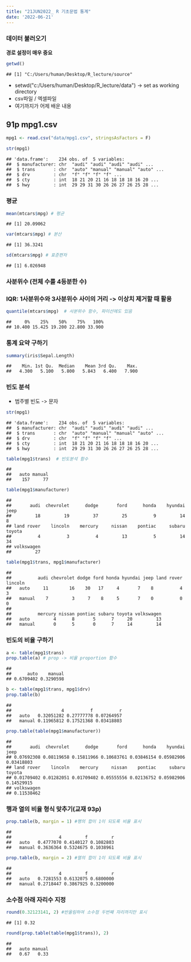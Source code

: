 ```yaml
---
title: "21JUN2022_ R 기초문법 통계"
date: '2022-06-21'
---
```






### 데이터 불러오기
**경로 설정이 매우 중요**

```r
getwd()
```

```
## [1] "C:/Users/human/Desktop/R_lecture/source"
```

- setwd("c:/Users/human/Desktop/R_lecture/data") -> set as working directory
- csv파일 / 엑셀파일
- 여기까지가 어제 배운 내용

## 91p mpg1.csv


```r
mpg1 <- read.csv("data/mpg1.csv", stringsAsFactors = F)
```


```r
str(mpg1)
```

```
## 'data.frame':	234 obs. of  5 variables:
##  $ manufacturer: chr  "audi" "audi" "audi" "audi" ...
##  $ trans       : chr  "auto" "manual" "manual" "auto" ...
##  $ drv         : chr  "f" "f" "f" "f" ...
##  $ cty         : int  18 21 20 21 16 18 18 18 16 20 ...
##  $ hwy         : int  29 29 31 30 26 26 27 26 25 28 ...
```

### 평균

```r
mean(mtcars$mpg) # 평균
```

```
## [1] 20.09062
```

```r
var(mtcars$mpg) # 분산
```

```
## [1] 36.3241
```

```r
sd(mtcars$mpg) # 표준편차
```

```
## [1] 6.026948
```

### 사분위수 (전체 수를 4등분한 수)
### IQR: 1사분위수와 3사분위수 사이의 거리 -> 이상치 제거할 때 활용


```r
quantile(mtcars$mpg)  # 사분위수 함수, 파이선에도 있음
```

```
##     0%    25%    50%    75%   100% 
## 10.400 15.425 19.200 22.800 33.900
```

### 통계 요약 구하기

```r
summary(iris$Sepal.Length)
```

```
##    Min. 1st Qu.  Median    Mean 3rd Qu.    Max. 
##   4.300   5.100   5.800   5.843   6.400   7.900
```

### 빈도 분석
- 범주별 빈도 -> 문자

```r
str(mpg1)
```

```
## 'data.frame':	234 obs. of  5 variables:
##  $ manufacturer: chr  "audi" "audi" "audi" "audi" ...
##  $ trans       : chr  "auto" "manual" "manual" "auto" ...
##  $ drv         : chr  "f" "f" "f" "f" ...
##  $ cty         : int  18 21 20 21 16 18 18 18 16 20 ...
##  $ hwy         : int  29 29 31 30 26 26 27 26 25 28 ...
```


```r
table(mpg1$trans)  # 빈도분석 함수
```

```
## 
##   auto manual 
##    157     77
```

```r
table(mpg1$manufacturer)
```

```
## 
##       audi  chevrolet      dodge       ford      honda    hyundai       jeep 
##         18         19         37         25          9         14          8 
## land rover    lincoln    mercury     nissan    pontiac     subaru     toyota 
##          4          3          4         13          5         14         34 
## volkswagen 
##         27
```

```r
table(mpg1$trans, mpg1$manufacturer)
```

```
##         
##          audi chevrolet dodge ford honda hyundai jeep land rover lincoln
##   auto     11        16    30   17     4       7    8          4       3
##   manual    7         3     7    8     5       7    0          0       0
##         
##          mercury nissan pontiac subaru toyota volkswagen
##   auto         4      8       5      7     20         13
##   manual       0      5       0      7     14         14
```

### 빈도의 비율 구하기

```r
a <- table(mpg1$trans)
prop.table(a) # prop -> 비율 proportion 함수
```

```
## 
##      auto    manual 
## 0.6709402 0.3290598
```

```r
b <- table(mpg1$trans, mpg1$drv)
prop.table(b)
```

```
##         
##                   4          f          r
##   auto   0.32051282 0.27777778 0.07264957
##   manual 0.11965812 0.17521368 0.03418803
```

```r
prop.table(table(mpg1$manufacturer))
```

```
## 
##       audi  chevrolet      dodge       ford      honda    hyundai       jeep 
## 0.07692308 0.08119658 0.15811966 0.10683761 0.03846154 0.05982906 0.03418803 
## land rover    lincoln    mercury     nissan    pontiac     subaru     toyota 
## 0.01709402 0.01282051 0.01709402 0.05555556 0.02136752 0.05982906 0.14529915 
## volkswagen 
## 0.11538462
```

### 행과 열의 비율 형식 맞추기(교재 93p)

```r
prop.table(b, margin = 1) #행의 합이 1이 되도록 비율 표시
```

```
##         
##                  4         f         r
##   auto   0.4777070 0.4140127 0.1082803
##   manual 0.3636364 0.5324675 0.1038961
```

```r
prop.table(b, margin = 2) #열의 합이 1이 되도록 비율 표시
```

```
##         
##                  4         f         r
##   auto   0.7281553 0.6132075 0.6800000
##   manual 0.2718447 0.3867925 0.3200000
```

### 소수점 아래 자리수 지정

```r
round(0.32123141, 2) #반올림하여 소수점 두번째 자리까지만 표시
```

```
## [1] 0.32
```

```r
round(prop.table(table(mpg1$trans)), 2)
```

```
## 
##   auto manual 
##   0.67   0.33
```
